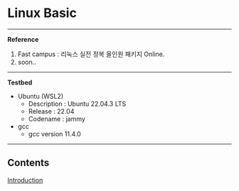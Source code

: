 # Linux Basic

---

**Reference**

1. Fast campus : 리눅스 실전 정복 올인원 패키지 Online.
2. soon..

---

**Testbed**

- Ubuntu (WSL2)
    - Description : Ubuntu 22.04.3 LTS
    - Release : 22.04
    - Codename : jammy
- gcc
    - gcc version 11.4.0

---

## Contents
[Introduction](./note/LB01_Introduction.md) <br>
